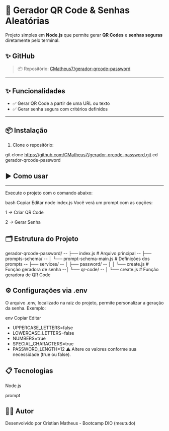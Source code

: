 # 🔐 Gerador QR Code & Senhas Aleatórias

Projeto simples em **Node.js** que permite gerar **QR Codes** e **senhas seguras** diretamente pelo terminal.

## ✨ GitHub

> 📦 Repositório: [CMatheus7/gerador-qrcode-password](https://github.com/CMatheus7/gerador-qrcode-password)

---

## ✨ Funcionalidades

- ✅ Gerar QR Code a partir de uma URL ou texto
- ✅ Gerar senha segura com critérios definidos

---

## 📦 Instalação

1. Clone o repositório:

git clone https://github.com/CMatheus7/gerador-qrcode-password.git
cd gerador-qrcode-password

## ▶️ Como usar

---

Execute o projeto com o comando abaixo:

bash
Copiar
Editar
node index.js
Você verá um prompt com as opções:

1 → Criar QR Code

2 → Gerar Senha

## 🗂 Estrutura do Projeto

gerador-qrcode-password/
-- ├── index.js                        # Arquivo principal
-- ├── prompts-schema/
-- │   └── prompt-schema-main.js      # Definições dos prompts
-- ├── services/
-- │   ├── password/
-- │   │   └── create.js              # Função geradora de senha
--│   └── qr-code/
-- │       └── create.js              # Função geradora de QR Code


## ⚙️ Configurações via .env

O arquivo .env, localizado na raiz do projeto, permite personalizar a geração da senha. Exemplo:

env
Copiar
Editar
- UPPERCASE_LETTERS=false
- LOWERCASE_LETTERS=false
- NUMBERS=true
- SPECIAL_CHARACTERS=true
- PASSWORD_LENGTH=12
⚠️ Altere os valores conforme sua necessidade (true ou false).

## 📋 Tecnologias
Node.js

prompt

## 🧑‍💻 Autor
Desenvolvido por Cristian Matheus - Bootcamp DIO (meutudo)

